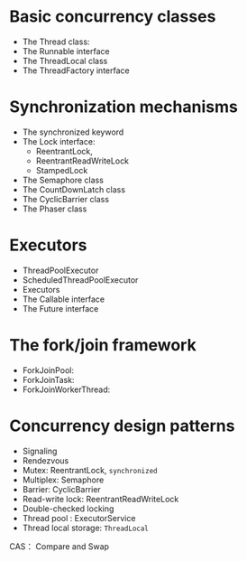 # Basic concurrency classes

- The Thread class:
- The Runnable interface
- The ThreadLocal class
- The ThreadFactory interface

# Synchronization mechanisms

- The synchronized keyword
- The Lock interface:
  - ReentrantLock,
  - ReentrantReadWriteLock
  - StampedLock
- The Semaphore class
- The CountDownLatch class
- The CyclicBarrier class
- The Phaser class

# Executors

- ThreadPoolExecutor
- ScheduledThreadPoolExecutor
- Executors
- The Callable interface
- The Future interface

# The fork/join framework

- ForkJoinPool:
- ForkJoinTask:
- ForkJoinWorkerThread:

# Concurrency design patterns

- Signaling
- Rendezvous
- Mutex: ReentrantLock, `synchronized`
- Multiplex: Semaphore
- Barrier: CyclicBarrier
- Read-write lock: ReentrantReadWriteLock
- Double-checked locking
- Thread pool : ExecutorService
- Thread local storage: `ThreadLocal`

CAS： Compare and Swap
